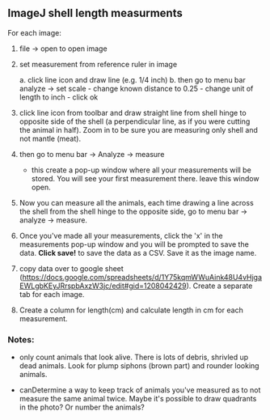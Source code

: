 ## ImageJ shell length measurments


For each image:

1. file -> open to open image

2. set measurement from reference ruler in image

	a. click line icon and draw line (e.g. 1/4 inch)
	b. then go to menu bar analyze -> set scale
		- change known distance to 0.25 
		- change unit of length to inch
		- click ok 

3. click line icon from toolbar and draw straight line from shell hinge to opposite side of the shell (a perpendicular line, as if you were cutting the animal in half). Zoom in to be sure you are measuring only shell and not mantle (meat). 

4. then go to menu bar -> Analyze -> measure
	- this create a pop-up window where all your measurements will be stored. You will see your first measurement there. leave this window open.

5. Now you can measure all the animals, each time drawing a line across the shell from the shell hinge to the opposite side, go to menu bar -> analyze -> measure.

6. Once you've made all your measurements, click the 'x' in the measurements pop-up window and you will be prompted to save the data. **Click save!** to save the data as a CSV. Save it as the image name.

7. copy data over to google sheet (https://docs.google.com/spreadsheets/d/1Y75kqmWWuAink48U4vHjgaEWLgbKEyJRrspbAxzW3jc/edit#gid=1208042429). Create a separate tab for each image. 

8. Create a column for length(cm) and calculate length in cm for each measurement.


### Notes:
- only count animals that look alive. There is lots of debris, shrivled up dead animals. Look for plump siphons (brown part) and rounder looking animals. 

- canDetermine a way to keep track of animals you've measured as to not measure the same animal twice. Maybe it's possible to draw quadrants in the photo? Or number the animals?
